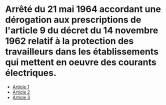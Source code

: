 # Arrêté du 21 mai 1964 accordant une dérogation aux prescriptions de l'article 9 du décret du 14 novembre 1962 relatif à la protection des travailleurs dans les établissements qui mettent en oeuvre des courants électriques.

- [Article 1](article-1.md)
- [Article 2](article-2.md)
- [Article 3](article-3.md)
